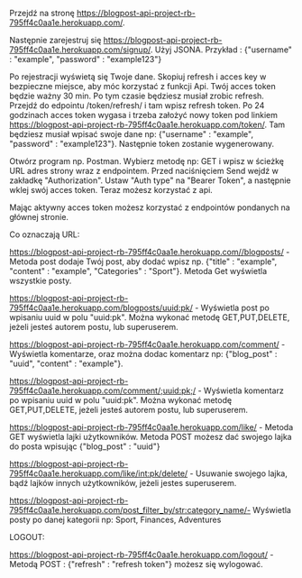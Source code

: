 Przejdź na stronę https://blogpost-api-project-rb-795ff4c0aa1e.herokuapp.com/.

Następnie zarejestruj się https://blogpost-api-project-rb-795ff4c0aa1e.herokuapp.com/signup/. Użyj JSONA. Przykład : {"username" : "example",
"password" : "example123"}

Po rejestracji wyświetą się Twoje dane. Skopiuj refresh i acces key w bezpieczne miejsce, aby móc korzystać z funkcji Api. Twój acces token będzie ważny 30 min. 
Po tym czasie będziesz musiał zrobic refresh. Przejdź do edpointu /token/refresh/ i tam wpisz refresh token.  Po 24 godzinach acces token wygasa i trzeba założyć nowy token pod linkiem https://blogpost-api-project-rb-795ff4c0aa1e.herokuapp.com/token/.
Tam będziesz musiał wpisać swoje dane np: {"username" : "example", "password" : "example123"}. Następnie token zostanie wygenerowany.

Otwórz program np. Postman.
Wybierz metodę np: GET i wpisz w ścieżkę URL adres strony wraz z endpointem.
Przed naciśnięciem Send wejdź w zakładkę "Authorization". Ustaw "Auth type" na "Bearer Token", a następnie wklej swój acces token.
Teraz możesz korzystać z api.


Mając aktywny acces token możesz korzystać z endpointów pondanych na głównej stronie. 

Co oznaczają URL:

https://blogpost-api-project-rb-795ff4c0aa1e.herokuapp.com//blogposts/ - Metoda post dodaje Twój post, aby dodać wpisz np. {"title" : "example", "content" : "example", "Categories" : "Sport"}.
Metoda Get wyświetla wszystkie posty.

https://blogpost-api-project-rb-795ff4c0aa1e.herokuapp.com/blogposts/uuid:pk/ - Wyświetla post po wpisaniu uuid w polu "uuid:pk". Można wykonać metodę GET,PUT,DELETE, jeżeli jesteś autorem postu, lub superuserem.

https://blogpost-api-project-rb-795ff4c0aa1e.herokuapp.com/comment/ - Wyświetla komentarze, oraz można dodac komentarz np: {"blog_post" : "uuid", "content" : "example"}.

https://blogpost-api-project-rb-795ff4c0aa1e.herokuapp.com/comment/;uuid:pk;/ - Wyświetla komentarz po wpisaniu uuid w polu "uuid:pk". Można wykonać metodę GET,PUT,DELETE, jeżeli jesteś autorem postu, lub superuserem.

https://blogpost-api-project-rb-795ff4c0aa1e.herokuapp.com/like/ - Metoda GET wyświetla lajki użytkowników. Metoda POST możesz dać swojego lajka do posta wpisując {"blog_post" : "uuid"}

https://blogpost-api-project-rb-795ff4c0aa1e.herokuapp.com/like/int:pk/delete/ - Usuwanie swojego lajka, bądź lajków innych użytkowników, jeżeli jestes superuserem.

https://blogpost-api-project-rb-795ff4c0aa1e.herokuapp.com/post_filter_by/str:category_name/- Wyświetla posty po danej kategorii np: Sport, Finances, Adventures

LOGOUT:

https://blogpost-api-project-rb-795ff4c0aa1e.herokuapp.com/logout/ - Metodą POST : {"refresh" : "refresh token"} możesz się wylogować.


